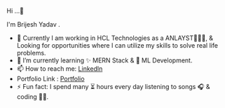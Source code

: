 Hi ...👋

I'm Brijesh Yadav .
- 🔭 Currently I am working in HCL Technologies as a ANLAYST🧑🏽‍💻, & Looking for  opportunities where I can utilize my skills to solve real life problems.
- 🌱 I’m currently learning  ✨ MERN Stack &  🤖  ML Development.
- 📫 How to reach me: [Linkedln](https://www.linkedin.com/in/brijesh-yadav-001st/) 
- Portfolio Link : [Portfolio](https://brijeshyadav.netlify.app/)
- ⚡ Fun fact:  I spend many ⏳ hours every day listening to songs 🎧 &  coding 👨‍💻.

